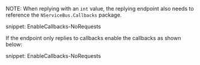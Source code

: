 NOTE: When replying with an `int` value, the replying endpoint also needs to reference the `NServiceBus.Callbacks` package.

snippet: EnableCallbacks-NoRequests

If the endpoint only replies to callbacks enable the callbacks as shown below:

snippet: EnableCallbacks-NoRequests